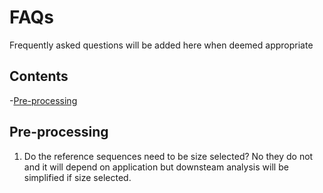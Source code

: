 # FAQs

Frequently asked questions will be added here when deemed appropriate

## Contents

-[Pre-processing](#Pre-processing)

## Pre-processing

1) Do the reference sequences need to be size selected?
No they do not and it will depend on application but downsteam analysis will be simplified if size selected.
